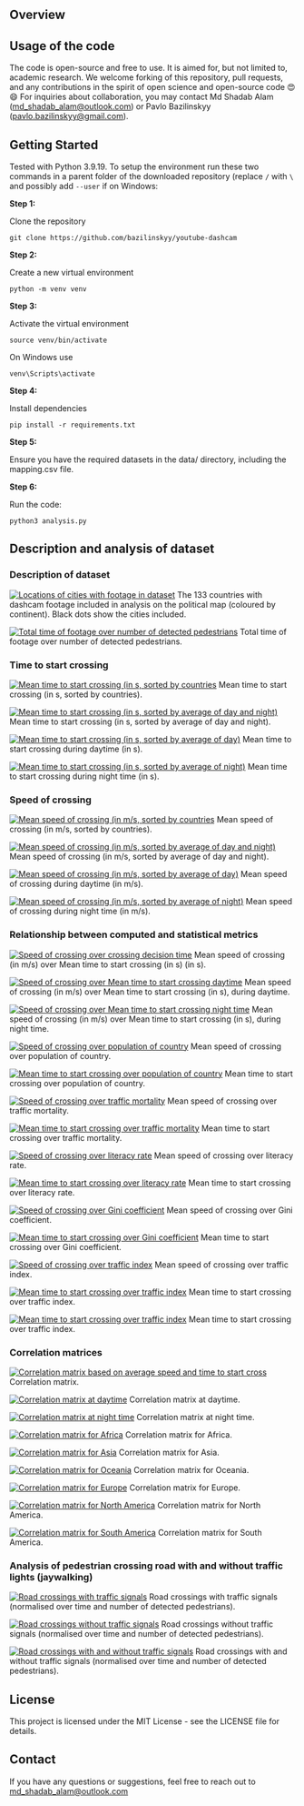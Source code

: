 ## Overview

## Usage of the code
The code is open-source and free to use. It is aimed for, but not limited to, academic research. We welcome forking of this repository, pull requests, and any contributions in the spirit of open science and open-source code 😍😄 For inquiries about collaboration, you may contact Md Shadab Alam (md_shadab_alam@outlook.com) or Pavlo Bazilinskyy (pavlo.bazilinskyy@gmail.com).

## Getting Started
Tested with Python 3.9.19. To setup the environment run these two commands in a parent folder of the downloaded repository (replace `/` with `\` and possibly add `--user` if on Windows:

**Step 1:**

Clone the repository
```command line
git clone https://github.com/bazilinskyy/youtube-dashcam
```

**Step 2:**

Create a new virtual environment
```command line
python -m venv venv
```

**Step 3:**

Activate the virtual environment
```command line
source venv/bin/activate
```

On Windows use
```command line
venv\Scripts\activate
```

**Step 4:**

Install dependencies
```command line
pip install -r requirements.txt
```

**Step 5:**

Ensure you have the required datasets in the data/ directory, including the mapping.csv file.

**Step 6:**

Run the code:
```command line
python3 analysis.py
```

## Description and analysis of dataset
### Description of dataset
<!-- [![Locations of cities with footage in dataset](figures/world_map.png)](https://htmlpreview.github.io/?https://github.com/bazilinskyy/youtube-national/blob/main/figures/world_map.html)
Locations of cities with footage in dataset. -->

[![Locations of cities with footage in dataset](figures/map.png)](https://htmlpreview.github.io/?https://github.com/bazilinskyy/youtube-national/blob/main/figures/map.html)
The 133 countries with dashcam footage included in analysis on the political map (coloured by continent). Black dots show the cities included.

<!-- [![Mean time to start crossing and Mean speed of crossing (in m/s, sorted by countries)](figures/consolidated.png)](https://htmlpreview.github.io/?https://github.com/bazilinskyy/youtube-national/blob/main/figures/consolidated.html)
Mean time to start crossing and Mean speed of crossing (in m/s, sorted by countries). -->

[![Total time of footage over number of detected pedestrians](figures/scatter_total_time-person.png)](https://htmlpreview.github.io/?https://github.com/bazilinskyy/youtube-national/blob/main/figures/scatter_total_time-person.html)
Total time of footage over number of detected pedestrians.

### Time to start crossing
[![Mean time to start crossing (in s, sorted by countries](figures/time_crossing_alphabetical.png?raw=true)](https://htmlpreview.github.io/?https://github.com/bazilinskyy/youtube-national/blob/main/figures/time_crossing_alphabetical.html)
Mean time to start crossing (in s, sorted by countries).

[![Mean time to start crossing (in s, sorted by average of day and night)](figures/time_crossing_avg.png?raw=true)](https://htmlpreview.github.io/?https://github.com/bazilinskyy/youtube-national/blob/main/figures/time_crossing_avg.html)
Mean time to start crossing (in s, sorted by average of day and night).

[![Mean time to start crossing (in s, sorted by average of day)](figures/time_crossing_avg_day.png?raw=true)](https://htmlpreview.github.io/?https://github.com/bazilinskyy/youtube-national/blob/main/figures/time_crossing_avg_day.html)
Mean time to start crossing during daytime (in s).

[![Mean time to start crossing (in s, sorted by average of night)](figures/time_crossing_avg_night.png?raw=true)](https://htmlpreview.github.io/?https://github.com/bazilinskyy/youtube-national/blob/main/figures/time_crossing_avg_night.html)
Mean time to start crossing during night time (in s).

### Speed of crossing
[![Mean speed of crossing (in m/s, sorted by countries](figures/crossing_speed_alphabetical.png?raw=true)](https://htmlpreview.github.io/?https://github.com/bazilinskyy/youtube-national/blob/main/figures/crossing_speed_alphabetical.html)
Mean speed of crossing (in m/s, sorted by countries).

[![Mean speed of crossing (in m/s, sorted by average of day and night)](figures/crossing_speed_avg.png?raw=true)](https://htmlpreview.github.io/?https://github.com/bazilinskyy/youtube-national/blob/main/figures/crossing_speed_avg.html)
Mean speed of crossing (in m/s, sorted by average of day and night).

[![Mean speed of crossing (in m/s, sorted by average of day)](figures/crossing_speed_avg_day.png?raw=true)](https://htmlpreview.github.io/?https://github.com/bazilinskyy/youtube-national/blob/main/figures/crossing_speed_avg_day.html)
Mean speed of crossing during daytime (in m/s).

[![Mean speed of crossing (in m/s, sorted by average of night)](figures/crossing_speed_avg_night.png?raw=true)](https://htmlpreview.github.io/?https://github.com/bazilinskyy/youtube-national/blob/main/figures/crossing_speed_avg_night.html)
Mean speed of crossing during night time (in m/s).

### Relationship between computed and statistical metrics
[![Speed of crossing over crossing decision time](figures/scatter_speed_crossing-time_crossing.png)](https://htmlpreview.github.io/?https://github.com/bazilinskyy/youtube-national/blob/main/figures/scatter_speed_crossing-time_crossing.html)
Mean speed of crossing (in m/s) over Mean time to start crossing (in s) (in s).

[![Speed of crossing over Mean time to start crossing daytime](figures/scatter_speed_crossing_day-time_crossing_day.png)](https://htmlpreview.github.io/?https://github.com/bazilinskyy/youtube-national/blob/main/figures/scatter_speed_crossing_day-time_crossing_day.html)
Mean speed of crossing (in m/s) over Mean time to start crossing (in s), during daytime.

[![Speed of crossing over Mean time to start crossing night time](figures/scatter_speed_crossing_night-time_crossing_night.png)](https://htmlpreview.github.io/?https://github.com/bazilinskyy/youtube-national/blob/main/figures/scatter_speed_crossing_night-time_crossing_night.html)
Mean speed of crossing (in m/s) over Mean time to start crossing (in s), during night time.

[![Speed of crossing over population of country](figures/scatter_speed_crossing-population_country.png)](https://htmlpreview.github.io/?https://github.com/bazilinskyy/youtube-national/blob/main/figures/scatter_speed_crossing-population_country.html)
Mean speed of crossing over population of country.

[![Mean time to start crossing over population of country](figures/scatter_time_crossing-population_country.png)](https://htmlpreview.github.io/?https://github.com/bazilinskyy/youtube-national/blob/main/figures/scatter_time_crossing-population_country.html)
Mean time to start crossing over population of country.

[![Speed of crossing over traffic mortality](figures/scatter_speed_crossing-traffic_mortality.png)](https://htmlpreview.github.io/?https://github.com/bazilinskyy/youtube-national/blob/main/figures/scatter_speed_crossing-traffic_mortality.html)
Mean speed of crossing over traffic mortality.

[![Mean time to start crossing over traffic mortality](figures/scatter_time_crossing-traffic_mortality.png)](https://htmlpreview.github.io/?https://github.com/bazilinskyy/youtube-national/blob/main/figures/scatter_time_crossing-traffic_mortality.html)
Mean time to start crossing over traffic mortality.

[![Speed of crossing over literacy rate](figures/scatter_speed_crossing-literacy_rate.png)](https://htmlpreview.github.io/?https://github.com/bazilinskyy/youtube-national/blob/main/figures/scatter_speed_crossing-literacy_rate.html)
Mean speed of crossing over literacy rate.

[![Mean time to start crossing over literacy rate](figures/scatter_time_crossing-literacy_rate.png)](https://htmlpreview.github.io/?https://github.com/bazilinskyy/youtube-national/blob/main/figures/scatter_time_crossing-literacy_rate.html)
Mean time to start crossing over literacy rate.

[![Speed of crossing over Gini coefficient](figures/scatter_speed_crossing-gini.png)](https://htmlpreview.github.io/?https://github.com/bazilinskyy/youtube-national/blob/main/figures/scatter_speed_crossing-gini.html)
Mean speed of crossing over Gini coefficient.

[![Mean time to start crossing over Gini coefficient](figures/scatter_time_crossing-gini.png)](https://htmlpreview.github.io/?https://github.com/bazilinskyy/youtube-national/blob/main/figures/scatter_time_crossing-gini.html)
Mean time to start crossing over Gini coefficient.

[![Speed of crossing over traffic index](figures/scatter_speed_crossing-traffic_index.png)](https://htmlpreview.github.io/?https://github.com/bazilinskyy/youtube-national/blob/main/figures/scatter_speed_crossing-traffic_index.html)
Mean speed of crossing over traffic index.

[![Mean time to start crossing over traffic index](figures/scatter_time_crossing-traffic_index.png)](https://htmlpreview.github.io/?https://github.com/bazilinskyy/youtube-national/blob/main/figures/scatter_time_crossing-traffic_index.html)
Mean time to start crossing over traffic index.

[![Mean time to start crossing over traffic index](figures/scatter_time_crossing-traffic_index.png)](https://htmlpreview.github.io/?https://github.com/bazilinskyy/youtube-national/blob/main/figures/scatter_time_crossing-traffic_index.html)
Mean time to start crossing over traffic index.

### Correlation matrices
[![Correlation matrix based on average speed and time to start cross](figures/correlation_matrix_heatmap_averaged.png)](https://htmlpreview.github.io/?https://github.com/bazilinskyy/youtube-national/blob/main/figures/correlation_matrix_heatmap_averaged.html)
Correlation matrix.

[![Correlation matrix at daytime](figures/correlation_matrix_heatmap_day.png)](https://htmlpreview.github.io/?https://github.com/bazilinskyy/youtube-national/blob/main/figures/correlation_matrix_heatmap_day.html)
Correlation matrix at daytime.

[![Correlation matrix at night time](figures/correlation_matrix_heatmap_night.png)](https://htmlpreview.github.io/?https://github.com/bazilinskyy/youtube-national/blob/main/figures/correlation_matrix_heatmap_night.html)
Correlation matrix at night time.

[![Correlation matrix for Africa](figures/correlation_matrix_heatmap_Africa.png)](https://htmlpreview.github.io/?https://github.com/bazilinskyy/youtube-national/blob/main/figures/correlation_matrix_heatmap_Africa.html)
Correlation matrix for Africa.

[![Correlation matrix for Asia](figures/correlation_matrix_heatmap_Asia.png)](https://htmlpreview.github.io/?https://github.com/bazilinskyy/youtube-national/blob/main/figures/correlation_matrix_heatmap_Asia.html)
Correlation matrix for Asia.

[![Correlation matrix for Oceania](figures/correlation_matrix_heatmap_Oceania.png)](https://htmlpreview.github.io/?https://github.com/bazilinskyy/youtube-national/blob/main/figures/correlation_matrix_heatmap_Oceania.html)
Correlation matrix for Oceania.

[![Correlation matrix for Europe](figures/correlation_matrix_heatmap_Europe.png)](https://htmlpreview.github.io/?https://github.com/bazilinskyy/youtube-national/blob/main/figures/correlation_matrix_heatmap_Europe.html)
Correlation matrix for Europe.

[![Correlation matrix for North America](figures/correlation_matrix_heatmap_North%20America.png)](https://htmlpreview.github.io/?https://github.com/bazilinskyy/youtube-national/blob/main/figures/correlation_matrix_heatmap_North%20America.html)
Correlation matrix for North America.

[![Correlation matrix for South America](figures/correlation_matrix_heatmap_South%20America.png)](https://htmlpreview.github.io/?https://github.com/bazilinskyy/youtube-national/blob/main/figures/correlation_matrix_heatmap_South%20America.html)
Correlation matrix for South America.

### Analysis of pedestrian crossing road with and without traffic lights (jaywalking)
[![Road crossings with traffic signals](figures/crossings_with_traffic_equipment_avg.png?raw=true)](https://htmlpreview.github.io/?https://github.com/bazilinskyy/youtube-national/blob/main/figures/crossings_with_traffic_equipment_avg.html)
Road crossings with traffic signals (normalised over time and number of detected pedestrians).

[![Road crossings without traffic signals](figures/crossings_without_traffic_equipment_avg.png?raw=true)](https://htmlpreview.github.io/?https://github.com/bazilinskyy/youtube-national/blob/main/figures/crossings_without_traffic_equipment_avg.html)
Road crossings without traffic signals (normalised over time and number of detected pedestrians).

[![Road crossings with and without traffic signals](figures/scatter_with_trf_light_norm-without_trf_light_norm.png)](https://htmlpreview.github.io/?https://github.com/bazilinskyy/youtube-national/blob/main/figures/scatter_with_trf_light_norm-without_trf_light_norm.html)
Road crossings with and without traffic signals (normalised over time and number of detected pedestrians).


## License
This project is licensed under the MIT License - see the LICENSE file for details.

## Contact
If you have any questions or suggestions, feel free to reach out to md_shadab_alam@outlook.com
